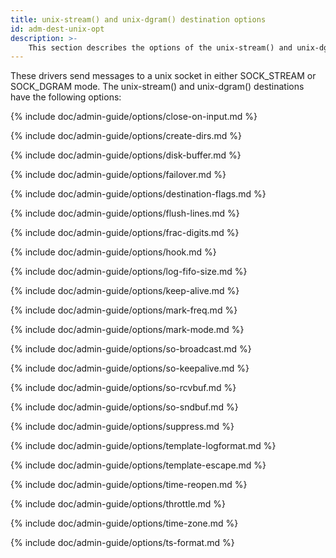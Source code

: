 ```yaml
---
title: unix-stream() and unix-dgram() destination options
id: adm-dest-unix-opt
description: >-
    This section describes the options of the unix-stream() and unix-dgram() destinations in {{ site.product.short_name }}.
---
```


These drivers send messages to a unix socket in either SOCK_STREAM or
SOCK_DGRAM mode. The unix-stream() and unix-dgram() destinations have
the following options:

{% include doc/admin-guide/options/close-on-input.md %}

{% include doc/admin-guide/options/create-dirs.md %}

{% include doc/admin-guide/options/disk-buffer.md %}

{% include doc/admin-guide/options/failover.md %}

{% include doc/admin-guide/options/destination-flags.md %}

{% include doc/admin-guide/options/flush-lines.md %}

{% include doc/admin-guide/options/frac-digits.md %}

{% include doc/admin-guide/options/hook.md %}

{% include doc/admin-guide/options/log-fifo-size.md %}

{% include doc/admin-guide/options/keep-alive.md %}

{% include doc/admin-guide/options/mark-freq.md %}

{% include doc/admin-guide/options/mark-mode.md %}

{% include doc/admin-guide/options/so-broadcast.md %}

{% include doc/admin-guide/options/so-keepalive.md %}

{% include doc/admin-guide/options/so-rcvbuf.md %}

{% include doc/admin-guide/options/so-sndbuf.md %}

{% include doc/admin-guide/options/suppress.md %}

{% include doc/admin-guide/options/template-logformat.md %}

{% include doc/admin-guide/options/template-escape.md %}

{% include doc/admin-guide/options/time-reopen.md %}

{% include doc/admin-guide/options/throttle.md %}

{% include doc/admin-guide/options/time-zone.md %}

{% include doc/admin-guide/options/ts-format.md %}
